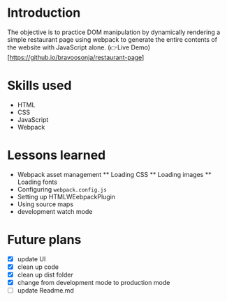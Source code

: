 # Introduction
The objective is to practice DOM manipulation by dynamically rendering a simple restaurant page using webpack to generate the entire contents of the website with JavaScript alone.
(👉Live Demo)[https://github.io/bravoosonja/restaurant-page]
# Skills used
* HTML
* CSS
* JavaScript
* Webpack
# Lessons learned
* Webpack asset management
** Loading CSS
** Loading images
** Loading fonts
* Configuring ```webpack.config.js``` 
* Setting up HTMLWEebpackPlugin
* Using source maps
* development watch mode
# Future plans
- [x] update UI
- [x] clean up code
- [x] clean up dist folder
- [x] change from development mode to production mode 
- [ ] update Readme.md
